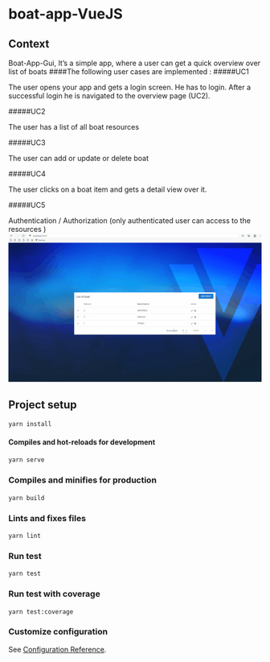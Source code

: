 # boat-app-VueJS

## Context
Boat-App-Gui, It’s a simple app, where a user can get a quick overview over list of boats
####The following user cases are implemented : 
#####UC1

The user opens your app and gets a login screen. He has to login. After a successful login he is navigated to
the overview page (UC2).

#####UC2

The user has a list of all boat resources

#####UC3

The user can add or update or delete boat

#####UC4

The user clicks on a boat item and gets a detail view over it.

#####UC5

Authentication / Authorization (only authenticated user can access to the resources )
![UC5-demo](demo/UC-Authozisation.gif)
## Project setup
```
yarn install
```

#### Compiles and hot-reloads for development
```
yarn serve
```

### Compiles and minifies for production
```
yarn build
```

### Lints and fixes files
```
yarn lint
```
### Run test
```
yarn test
```
### Run test with coverage
```
yarn test:coverage
```

### Customize configuration
See [Configuration Reference](https://cli.vuejs.org/config/).
